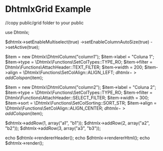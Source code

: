 # DhtmlxGrid Example

//copy public/grid folder to your public

use Dhtmlx;

$dhtmlx->setEnableMultiselect(true)
    ->setEnableColumnAutoSize(true)
    ->setActive(true);

$item = new Dhtmlx\DhtmlColumn("column1");
$item->label = "Coluna 1";
$item->type = \Dhtmlx\Functions\SetColTypes::TYPE_RO;
$item->filter = Dhtmlx\Functions\AttachHeader::TEXT_FILTER;
$item->width = 200;
$item->align = \Dhtmlx\Functions\SetColAlign::ALIGN_LEFT;
$dhtmlx->addColspan($item);

$item = new Dhtmlx\DhtmlColumn("column2");
$item->label = "Coluna 2";
$item->type = \Dhtmlx\Functions\SetColTypes::TYPE_RO;
$item->filter = Dhtmlx\Functions\AttachHeader::SELECT_FILTER;
$item->width = 300;
$item->sort = \Dhtmlx\Functions\SetColSorting::SORT_STR;
$item->align = \Dhtmlx\Functions\SetColAlign::ALIGN_CENTER;
$dhtmlx->addColspan($item);

$dhtmlx->addRow(1, array("a1", "b1"));
$dhtmlx->addRow(2, array("a2", "b2"));
$dhtmlx->addRow(3, array("a3", "b3"));

echo $dhtmlx->rendererHeader();
echo $dhtmlx->rendererHtml();
echo $dhtmlx->render();

